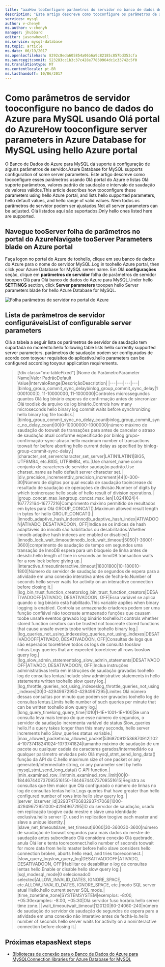 ```yaml
---
title: "aaaHow tooConfigure parâmetros do servidor no banco de dados do Azure para MySQL | Microsoft Docs"
description: "Este artigo descreve como tooconfigure os parâmetros de servidor disponível no banco de dados do Azure para MySQL usando Olá portal do Azure."
services: mysql
author: v-chenyh
ms.author: v-chenyh
manager: jhubbard
editor: jasonwhowell
ms.service: mysql-database
ms.topic: article
ms.date: 06/19/2017
ms.openlocfilehash: 8292c8eda605854a06b6a9c82185c857bd353cfa
ms.sourcegitcommit: 523283cc1b3c37c428e77850964dc1c33742c5f0
ms.translationtype: MT
ms.contentlocale: pt-BR
ms.lasthandoff: 10/06/2017
---
```

# <a name="how-tooconfigure-server-parameters-in-azure-database-for-mysql-using-hello-azure-portal"></a><span data-ttu-id="a1837-103">Como parâmetros de servidor tooconfigure no banco de dados do Azure para MySQL usando Olá portal do Azure</span><span class="sxs-lookup"><span data-stu-id="a1837-103">How tooconfigure server parameters in Azure Database for MySQL using hello Azure portal</span></span>

<span data-ttu-id="a1837-104">O Banco de Dados do Azure para MySQL dá suporte à configuração de alguns parâmetros de servidor.</span><span class="sxs-lookup"><span data-stu-id="a1837-104">Azure Database for MySQL supports configuration of some server parameters.</span></span> <span data-ttu-id="a1837-105">Este artigo descreve como tooconfigure esses parâmetros usando Olá portal do Azure e listas Olá suporte parâmetros, valores padrão de saudação e intervalo de saudação de valores válidos.</span><span class="sxs-lookup"><span data-stu-id="a1837-105">This article describes how tooconfigure these parameters using hello Azure portal, and lists hello supported parameters, hello default values, and hello range of valid values.</span></span> <span data-ttu-id="a1837-106">Nem todos os parâmetros de servidor podem ser ajustados.</span><span class="sxs-lookup"><span data-stu-id="a1837-106">Not all server parameters can be adjusted.</span></span> <span data-ttu-id="a1837-107">Olá listados aqui são suportados.</span><span class="sxs-lookup"><span data-stu-id="a1837-107">Only hello ones listed here are supported.</span></span>

## <a name="navigate-tooserver-parameters-blade-on-azure-portal"></a><span data-ttu-id="a1837-108">Navegue tooServer folha de parâmetros no portal do Azure</span><span class="sxs-lookup"><span data-stu-id="a1837-108">Navigate tooServer Parameters blade on Azure portal</span></span>

<span data-ttu-id="a1837-109">Faça logon no portal do Azure de toohello, clique em seu banco de dados do Azure para o nome do servidor MySQL.</span><span class="sxs-lookup"><span data-stu-id="a1837-109">Log in toohello Azure portal, then click your Azure Database for MySQL server name.</span></span> <span data-ttu-id="a1837-110">Em Olá **configurações** seção, clique em **parâmetros de servidor** folha de parâmetros de servidor tooopen Olá para Olá banco de dados do Azure para MySQL.</span><span class="sxs-lookup"><span data-stu-id="a1837-110">Under hello **SETTINGS** section, click **Server parameters** tooopen hello Server parameters blade for hello Azure Database for MySQL.</span></span>

![Folha parâmetros de servidor no portal do Azure](./media/howto-server-parameters/auzre-portal-server-parameters.png)

## <a name="list-of-configurable-server-parameters"></a><span data-ttu-id="a1837-112">Lista de parâmetros de servidor configuráveis</span><span class="sxs-lookup"><span data-stu-id="a1837-112">List of configurable server parameters</span></span>

<span data-ttu-id="a1837-113">Olá a tabela a seguir lista os parâmetros de servidor de saudação tem suportada no momento.</span><span class="sxs-lookup"><span data-stu-id="a1837-113">hello following table lists hello currently supported server parameters.</span></span> <span data-ttu-id="a1837-114">parâmetros de saudação podem ser configurados de acordo com tooyour requisitos do aplicativo.</span><span class="sxs-lookup"><span data-stu-id="a1837-114">hello parameters can be configured according tooyour application requirements.</span></span>

> [!div class="mx-tableFixed"]
|<span data-ttu-id="a1837-115">Nome do Parâmetro</span><span class="sxs-lookup"><span data-stu-id="a1837-115">Parameter Name</span></span>|<span data-ttu-id="a1837-116">Valor Padrão</span><span class="sxs-lookup"><span data-stu-id="a1837-116">Default Value</span></span>|<span data-ttu-id="a1837-117">Intervalo</span><span class="sxs-lookup"><span data-stu-id="a1837-117">Range</span></span>|<span data-ttu-id="a1837-118">Descrição</span><span class="sxs-lookup"><span data-stu-id="a1837-118">Description</span></span>|
|---|---|---|---|
|<span data-ttu-id="a1837-119">binlog_group_commit_sync_delay</span><span class="sxs-lookup"><span data-stu-id="a1837-119">binlog_group_commit_sync_delay</span></span>|<span data-ttu-id="a1837-120">1000</span><span class="sxs-lookup"><span data-stu-id="a1837-120">1000</span></span>|<span data-ttu-id="a1837-121">0, 11-1000000</span><span class="sxs-lookup"><span data-stu-id="a1837-121">0, 11-1000000</span></span>|<span data-ttu-id="a1837-122">Controles microssegundos quantos Olá log binário esperas de confirmação antes de sincronizar Olá toodisk de arquivo de log binário.</span><span class="sxs-lookup"><span data-stu-id="a1837-122">Controls how many microseconds hello binary log commit waits before synchronizing hello binary log file toodisk.</span></span>|
|<span data-ttu-id="a1837-123">binlog_group_commit_sync_no_delay_count</span><span class="sxs-lookup"><span data-stu-id="a1837-123">binlog_group_commit_sync_no_delay_count</span></span>|<span data-ttu-id="a1837-124">0</span><span class="sxs-lookup"><span data-stu-id="a1837-124">0</span></span>|<span data-ttu-id="a1837-125">0-1000000</span><span class="sxs-lookup"><span data-stu-id="a1837-125">0-1000000</span></span>|<span data-ttu-id="a1837-126">número máximo de saudação do toowait de transações para antes de cancelar o atraso de saudação atual conforme especificado por binlog grupo-confirmação-sync-atraso.</span><span class="sxs-lookup"><span data-stu-id="a1837-126">hello maximum number of transactions toowait for before aborting hello current delay as specified by binlog-group-commit-sync-delay.</span></span>|
|<span data-ttu-id="a1837-127">character_set_server</span><span class="sxs-lookup"><span data-stu-id="a1837-127">character_set_server</span></span>|<span data-ttu-id="a1837-128">LATIN1</span><span class="sxs-lookup"><span data-stu-id="a1837-128">LATIN1</span></span>|<span data-ttu-id="a1837-129">BIG5, UTF8MB4, etc.</span><span class="sxs-lookup"><span data-stu-id="a1837-129">BIG5, UTF8MB4, etc.</span></span>|<span data-ttu-id="a1837-130">Use charset_name como conjunto de caracteres de servidor saudação padrão.</span><span class="sxs-lookup"><span data-stu-id="a1837-130">Use charset_name as hello default server character set.</span></span>|
|<span data-ttu-id="a1837-131">div_precision_increment</span><span class="sxs-lookup"><span data-stu-id="a1837-131">div_precision_increment</span></span>|<span data-ttu-id="a1837-132">4</span><span class="sxs-lookup"><span data-stu-id="a1837-132">4</span></span>|<span data-ttu-id="a1837-133">0-30</span><span class="sxs-lookup"><span data-stu-id="a1837-133">0-30</span></span>|<span data-ttu-id="a1837-134">Número de dígitos por qual escala de saudação tooincrease do resultado de saudação de operações de divisão.</span><span class="sxs-lookup"><span data-stu-id="a1837-134">Number of digits by which tooincrease hello scale of hello result of division operations.</span></span>|
|<span data-ttu-id="a1837-135">group_concat_max_len</span><span class="sxs-lookup"><span data-stu-id="a1837-135">group_concat_max_len</span></span>|<span data-ttu-id="a1837-136">1.024</span><span class="sxs-lookup"><span data-stu-id="a1837-136">1024</span></span>|<span data-ttu-id="a1837-137">4-16777216</span><span class="sxs-lookup"><span data-stu-id="a1837-137">4-16777216</span></span>|<span data-ttu-id="a1837-138">Comprimento máximo permitido de resultados em bytes para Olá GROUP_CONCAT().</span><span class="sxs-lookup"><span data-stu-id="a1837-138">Maximum allowed result length in bytes for hello GROUP_CONCAT().</span></span>|
|<span data-ttu-id="a1837-139">innodb_adaptive_hash_index</span><span class="sxs-lookup"><span data-stu-id="a1837-139">innodb_adaptive_hash_index</span></span>|<span data-ttu-id="a1837-140">ATIVADO</span><span class="sxs-lookup"><span data-stu-id="a1837-140">ON</span></span>|<span data-ttu-id="a1837-141">ATIVADO, DESATIVADO</span><span class="sxs-lookup"><span data-stu-id="a1837-141">ON, OFF</span></span>|<span data-ttu-id="a1837-142">Indica se os índices de hash adaptáveis do innodb são habilitados ou desabilitados.</span><span class="sxs-lookup"><span data-stu-id="a1837-142">Whether innodb adaptive hash indexes are enabled or disabled.</span></span>|
|<span data-ttu-id="a1837-143">innodb_lock_wait_timeout</span><span class="sxs-lookup"><span data-stu-id="a1837-143">innodb_lock_wait_timeout</span></span>|<span data-ttu-id="a1837-144">50</span><span class="sxs-lookup"><span data-stu-id="a1837-144">50</span></span>|<span data-ttu-id="a1837-145">1-3600</span><span class="sxs-lookup"><span data-stu-id="a1837-145">1-3600</span></span>|<span data-ttu-id="a1837-146">comprimento de saudação de tempo em segundos uma transação de InnoDB espera para um bloqueio de linha antes de desistir.</span><span class="sxs-lookup"><span data-stu-id="a1837-146">hello length of time in seconds an InnoDB transaction waits for a row lock before giving up.</span></span>|
|<span data-ttu-id="a1837-147">interactive_timeout</span><span class="sxs-lookup"><span data-stu-id="a1837-147">interactive_timeout</span></span>|<span data-ttu-id="a1837-148">1800</span><span class="sxs-lookup"><span data-stu-id="a1837-148">1800</span></span>|<span data-ttu-id="a1837-149">10-1800</span><span class="sxs-lookup"><span data-stu-id="a1837-149">10-1800</span></span>|<span data-ttu-id="a1837-150">Número do servidor de saudação de segundos de espera para a atividade em uma conexão interativa antes de fechá-lo.</span><span class="sxs-lookup"><span data-stu-id="a1837-150">Number of seconds hello server waits for activity on an interactive connection before closing it.</span></span>|
|<span data-ttu-id="a1837-151">log_bin_trust_function_creators</span><span class="sxs-lookup"><span data-stu-id="a1837-151">log_bin_trust_function_creators</span></span>|<span data-ttu-id="a1837-152">DESATIVADO</span><span class="sxs-lookup"><span data-stu-id="a1837-152">OFF</span></span>|<span data-ttu-id="a1837-153">ATIVADO, DESATIVADO</span><span class="sxs-lookup"><span data-stu-id="a1837-153">ON, OFF</span></span>|<span data-ttu-id="a1837-154">Essa variável se aplica quando o log binário está habilitado.</span><span class="sxs-lookup"><span data-stu-id="a1837-154">This variable applies when binary logging is enabled.</span></span> <span data-ttu-id="a1837-155">Controla se armazenado criadores podem ser uma função confiável não toocreate armazenado funções que causam toobe unsafe eventos gravado log binário toohello.</span><span class="sxs-lookup"><span data-stu-id="a1837-155">It controls whether stored function creators can be trusted not toocreate stored functions that cause unsafe events toobe written toohello binary log.</span></span>|
|<span data-ttu-id="a1837-156">log_queries_not_using_indexes</span><span class="sxs-lookup"><span data-stu-id="a1837-156">log_queries_not_using_indexes</span></span>|<span data-ttu-id="a1837-157">DESATIVADO</span><span class="sxs-lookup"><span data-stu-id="a1837-157">OFF</span></span>|<span data-ttu-id="a1837-158">ATIVADO, DESATIVADO</span><span class="sxs-lookup"><span data-stu-id="a1837-158">ON, OFF</span></span>|<span data-ttu-id="a1837-159">Consultas de logs que são esperados tooretrieve todos os logs de consulta tooslow linhas.</span><span class="sxs-lookup"><span data-stu-id="a1837-159">Logs queries that are expected tooretrieve all rows tooslow query log.</span></span>|
|<span data-ttu-id="a1837-160">log_slow_admin_statements</span><span class="sxs-lookup"><span data-stu-id="a1837-160">log_slow_admin_statements</span></span>|<span data-ttu-id="a1837-161">DESATIVADO</span><span class="sxs-lookup"><span data-stu-id="a1837-161">OFF</span></span>|<span data-ttu-id="a1837-162">ATIVADO, DESATIVADO</span><span class="sxs-lookup"><span data-stu-id="a1837-162">ON, OFF</span></span>|<span data-ttu-id="a1837-163">Inclua instruções administrativas lenta em instruções de saudação gravadas toohello log de consultas lentas.</span><span class="sxs-lookup"><span data-stu-id="a1837-163">Include slow administrative statements in hello statements written toohello slow query log.</span></span>|
|<span data-ttu-id="a1837-164">log_throttle_queries_not_using_indexes</span><span class="sxs-lookup"><span data-stu-id="a1837-164">log_throttle_queries_not_using_indexes</span></span>|<span data-ttu-id="a1837-165">0</span><span class="sxs-lookup"><span data-stu-id="a1837-165">0</span></span>|<span data-ttu-id="a1837-166">0-4294967295</span><span class="sxs-lookup"><span data-stu-id="a1837-166">0-4294967295</span></span>|<span data-ttu-id="a1837-167">Limites Olá número dessas consultas por minuto que podem ser gravados toohello log de consultas lentas.</span><span class="sxs-lookup"><span data-stu-id="a1837-167">Limits hello number of such queries per minute that can be written toohello slow query log.</span></span>|
|<span data-ttu-id="a1837-168">long_query_time</span><span class="sxs-lookup"><span data-stu-id="a1837-168">long_query_time</span></span>|<span data-ttu-id="a1837-169">10</span><span class="sxs-lookup"><span data-stu-id="a1837-169">10</span></span>|<span data-ttu-id="a1837-170">1-1E+100</span><span class="sxs-lookup"><span data-stu-id="a1837-170">1-1E+100</span></span>|<span data-ttu-id="a1837-171">Se uma consulta leva mais tempo do que esse número de segundos, o servidor de saudação incrementa variável de status Slow_queries hello.</span><span class="sxs-lookup"><span data-stu-id="a1837-171">If a query takes longer than this many seconds, hello server increments hello Slow_queries status variable.</span></span>|
|<span data-ttu-id="a1837-172">max_allowed_packet</span><span class="sxs-lookup"><span data-stu-id="a1837-172">max_allowed_packet</span></span>|<span data-ttu-id="a1837-173">536870912</span><span class="sxs-lookup"><span data-stu-id="a1837-173">536870912</span></span>|<span data-ttu-id="a1837-174">1024-1073741824</span><span class="sxs-lookup"><span data-stu-id="a1837-174">1024-1073741824</span></span>|<span data-ttu-id="a1837-175">tamanho máximo de saudação de um pacote ou qualquer cadeia de caracteres gerados/intermediário ou qualquer parâmetro enviadas pelo Olá mysql_stmt_send_long_data() função da API do C.</span><span class="sxs-lookup"><span data-stu-id="a1837-175">hello maximum size of one packet or any generated/intermediate string, or any parameter sent by hello mysql_stmt_send_long_data() C API function.</span></span>|
|<span data-ttu-id="a1837-176">min_examined_row_limit</span><span class="sxs-lookup"><span data-stu-id="a1837-176">min_examined_row_limit</span></span>|<span data-ttu-id="a1837-177">0</span><span class="sxs-lookup"><span data-stu-id="a1837-177">0</span></span>|<span data-ttu-id="a1837-178">0-18446744073709551615</span><span class="sxs-lookup"><span data-stu-id="a1837-178">0-18446744073709551615</span></span>|<span data-ttu-id="a1837-179">Registra as consultas que têm maior que Olá configurado o número de linhas no log de consultas lentas hello.</span><span class="sxs-lookup"><span data-stu-id="a1837-179">Logs queries that have greater than hello configured number of rows into hello slow query log.</span></span> |
|<span data-ttu-id="a1837-180">server_id</span><span class="sxs-lookup"><span data-stu-id="a1837-180">server_id</span></span>|<span data-ttu-id="a1837-181">3293747068</span><span class="sxs-lookup"><span data-stu-id="a1837-181">3293747068</span></span>|<span data-ttu-id="a1837-182">1000-4294967295</span><span class="sxs-lookup"><span data-stu-id="a1837-182">1000-4294967295</span></span>|<span data-ttu-id="a1837-183">ID do servidor de saudação, usado em replicação toogive cada mestre e slave uma identidade exclusiva.</span><span class="sxs-lookup"><span data-stu-id="a1837-183">hello server ID, used in replication toogive each master and slave a unique identity.</span></span>|
|<span data-ttu-id="a1837-184">slave_net_timeout</span><span class="sxs-lookup"><span data-stu-id="a1837-184">slave_net_timeout</span></span>|<span data-ttu-id="a1837-185">60</span><span class="sxs-lookup"><span data-stu-id="a1837-185">60</span></span>|<span data-ttu-id="a1837-186">30-3600</span><span class="sxs-lookup"><span data-stu-id="a1837-186">30-3600</span></span>|<span data-ttu-id="a1837-187">número de saudação de toowait segundos para mais dados do mestre de saudação antes subordinado Olá considera conexão Olá quebrado, anula Olá ler e tenta tooreconnect.</span><span class="sxs-lookup"><span data-stu-id="a1837-187">hello number of seconds toowait for more data from hello master before hello slave considers hello connection broken, aborts hello read, and tries tooreconnect.</span></span>|
|<span data-ttu-id="a1837-188">slow_query_log</span><span class="sxs-lookup"><span data-stu-id="a1837-188">slow_query_log</span></span>|<span data-ttu-id="a1837-189">DESATIVADO</span><span class="sxs-lookup"><span data-stu-id="a1837-189">OFF</span></span>|<span data-ttu-id="a1837-190">ATIVADO, DESATIVADO</span><span class="sxs-lookup"><span data-stu-id="a1837-190">ON, OFF</span></span>|<span data-ttu-id="a1837-191">Habilitar ou desabilitar o log de consultas lentas hello.</span><span class="sxs-lookup"><span data-stu-id="a1837-191">Enable or disable hello slow query log.</span></span>|
|<span data-ttu-id="a1837-192">sql_mode</span><span class="sxs-lookup"><span data-stu-id="a1837-192">sql_mode</span></span>|<span data-ttu-id="a1837-193">0 selecionado</span><span class="sxs-lookup"><span data-stu-id="a1837-193">0 selected</span></span>|<span data-ttu-id="a1837-194">ALLOW_INVALID_DATES, IGNORE_SPACE, etc.</span><span class="sxs-lookup"><span data-stu-id="a1837-194">ALLOW_INVALID_DATES, IGNORE_SPACE, etc.</span></span>|<span data-ttu-id="a1837-195">modo SQL server atual Hello.</span><span class="sxs-lookup"><span data-stu-id="a1837-195">hello current server SQL mode.</span></span>|
|<span data-ttu-id="a1837-196">time_zone</span><span class="sxs-lookup"><span data-stu-id="a1837-196">time_zone</span></span>|<span data-ttu-id="a1837-197">SYSTEM</span><span class="sxs-lookup"><span data-stu-id="a1837-197">SYSTEM</span></span>|<span data-ttu-id="a1837-198">exemplos: -8:00, +05:30</span><span class="sxs-lookup"><span data-stu-id="a1837-198">examples: -8:00, +05:30</span></span>|<span data-ttu-id="a1837-199">Olá servidor fuso horário.</span><span class="sxs-lookup"><span data-stu-id="a1837-199">hello server time zone.</span></span>|
|<span data-ttu-id="a1837-200">wait_timeout</span><span class="sxs-lookup"><span data-stu-id="a1837-200">wait_timeout</span></span>|<span data-ttu-id="a1837-201">120</span><span class="sxs-lookup"><span data-stu-id="a1837-201">120</span></span>|<span data-ttu-id="a1837-202">60-240</span><span class="sxs-lookup"><span data-stu-id="a1837-202">60-240</span></span>|<span data-ttu-id="a1837-203">número de saudação do servidor de saudação de segundos de espera para a atividade em uma conexão não interativo antes de fechá-lo.</span><span class="sxs-lookup"><span data-stu-id="a1837-203">hello number of seconds hello server waits for activity on a noninteractive connection before closing it.</span></span>|

## <a name="next-steps"></a><span data-ttu-id="a1837-204">Próximas etapas</span><span class="sxs-lookup"><span data-stu-id="a1837-204">Next steps</span></span>
- [<span data-ttu-id="a1837-205">Bibliotecas de conexão para o Banco de Dados do Azure para MySQL</span><span class="sxs-lookup"><span data-stu-id="a1837-205">Connection libraries for Azure Database for MySQL</span></span>](concepts-connection-libraries.md)
